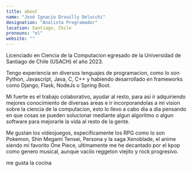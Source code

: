 ```yaml
---
title: about
name: "José Ignacio Drouilly Delucchi"
designation: "Analista Programador"
location: Santiago, Chile
pronouns: "el"
website: ""
---
```


Licenciado en Ciencia de la Computacion egresado de la Universidad de Santiago de Chile (USACH) el año 2023. 

Tengo experiencia en diversos lenguajes de programacion, como lo son Python, Javascript, Java, C, C++ y habiendo desarrollado en frameworks como Django, Flask, NodeJs o Spring Boot.


Mi fuerte es el trabajo colaborativo, ayudar al resto, para asi ir adquiriendo mejores conocimiento de diversas areas e ir incorporandolas a mi vision sobre la ciencia de la computacion, esto lo llevo a cabo dia a dia pensando en que cosas se pueden solucionar mediante algun algoritmo o algun software para mejorarle la vida al resto de la gente.

Me gustan los videojuegos, especificamente los RPG como lo son Pokemon, Shin Megami Tensei, Persona y la saga Xenoblade, el anime siendo mi favorito One Piece, ultimamente me he decantado por el kpop como genero musical, aunque vacilo reggeton viejito y rock progresivo.

me gusta la cocina 


